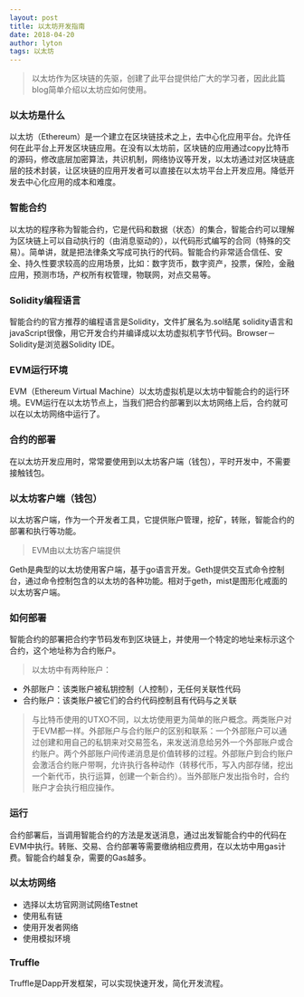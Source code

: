 ```yaml
---
layout: post
title: 以太坊开发指南
date: 2018-04-20
author: lyton
tags: 以太坊
---
```

> 以太坊作为区块链的先驱，创建了此平台提供给广大的学习者，因此此篇blog简单介绍以太坊应如何使用。

### 以太坊是什么
以太坊（Ethereum）是一个建立在区块链技术之上，去中心化应用平台。允许任何在此平台上开发区块链应用。在没有以太坊前，区块链的应用通过copy比特币的源码，修改底层加密算法，共识机制，网络协议等开发，以太坊通过对区块链底层的技术封装，让区块链的应用开发者可以直接在以太坊平台上开发应用。降低开发去中心化应用的成本和难度。

### 智能合约
以太坊的程序称为智能合约，它是代码和数据（状态）的集合，智能合约可以理解为区块链上可以自动执行的（由消息驱动的），以代码形式编写的合同（特殊的交易）。简单讲，就是把法律条文写成可执行的代码。智能合约非常适合信任、安全、持久性要求较高的应用场景，比如：数字货币，数字资产，投票，保险，金融应用，预测市场，产权所有权管理，物联网，对点交易等。

### Solidity编程语言
智能合约的官方推荐的编程语言是Solidity，文件扩展名为.sol结尾
solidity语言和javaScript很像，用它开发合约并编译成以太坊虚拟机字节代码。Browser－Solidity是浏览器Solidity IDE。

### EVM运行环境
EVM（Ethereum Virtual Machine）以太坊虚拟机是以太坊中智能合约的运行环境。EVM运行在以太坊节点上，当我们把合约部署到以太坊网络上后，合约就可以在以太坊网络中运行了。

### 合约的部署
在以太坊开发应用时，常常要使用到以太坊客户端（钱包），平时开发中，不需要接触钱包。

### 以太坊客户端（钱包）
以太坊客户端，作为一个开发者工具，它提供账户管理，挖矿，转账，智能合约的部署和执行等功能。
> EVM由以太坊客户端提供

Geth是典型的以太坊使用客户端，基于go语言开发。Geth提供交互式命令控制台，通过命令控制包含的以太坊的各种功能。相对于geth，mist是图形化戒面的以太坊客户端。

### 如何部署
智能合约的部署把合约字节码发布到区块链上，并使用一个特定的地址来标示这个合约，这个地址称为合约账户。
> 以太坊中有两种账户：
* 外部账户：该类账户被私钥控制（人控制），无任何关联性代码
* 合约账户：该类账户被它们的合约代码控制且有代码与之关联

>与比特币使用的UTXO不同，以太坊使用更为简单的账户概念。两类账户对于EVM都一样。外部账户与合约账户的区别和联系：一个外部账户可以通过创建和用自己的私钥来对交易签名，来发送消息给另外一个外部账户或合约账户。两个外部账户间传递消息是价值转移的过程。外部账户到合约账户会激活合约账户带啊，允许执行各种动作（转移代币，写入内部存储，挖出一个新代币，执行运算，创建一个新合约）。当外部账户发出指令时，合约账户才会执行相应操作。

### 运行
合约部署后，当调用智能合约的方法是发送消息，通过出发智能合约中的代码在EVM中执行。转账、交易、合约部署等需要缴纳相应费用，在以太坊中用gas计费。智能合约越复杂，需要的Gas越多。

### 以太坊网络
* 选择以太坊官网测试网络Testnet
* 使用私有链
* 使用开发者网络
* 使用模拟环境

### Truffle
Truffle是Dapp开发框架，可以实现快速开发，简化开发流程。
